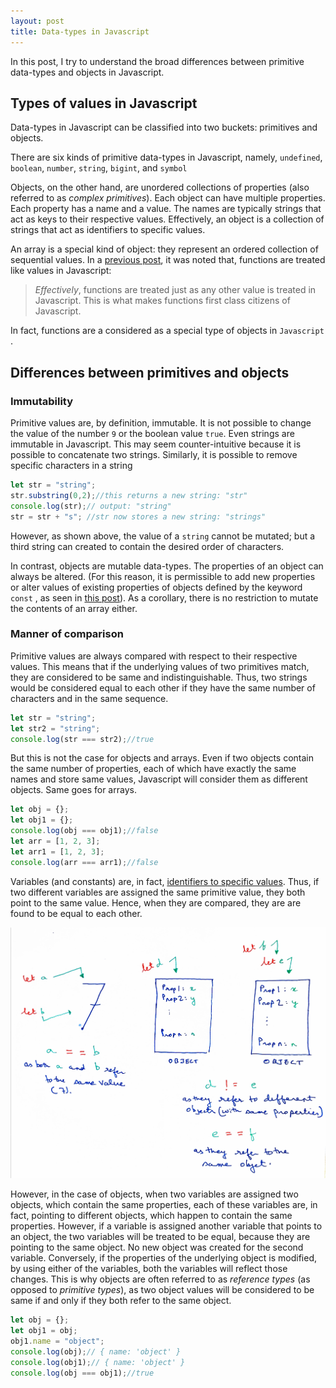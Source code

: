 ```yaml
---
layout: post
title: Data-types in Javascript
---
```


In this post, I try to understand the broad differences between primitive data-types and objects in Javascript.  

## Types of  values in Javascript 

Data-types in Javascript can be classified into two buckets:  primitives and objects.

There are six kinds of primitive data-types in Javascript, namely, `undefined`, `boolean`, `number`, `string`, `bigint`, and `symbol`

Objects, on the other hand, are unordered collections of properties (also referred to as *complex primitives*). Each object can have multiple properties. Each property has a name and a value. The names are typically strings that act as keys to their respective values. Effectively, an object is a collection of strings that act as identifiers to specific values.

An array is a special kind of object: they represent an ordered collection of sequential values. In a [previous post](https://oitee.github.io/2021/07/11/higher-order-functions.html), it was noted that, functions are treated like values in Javascript:

> *Effectively*, functions are treated just as any other value is treated in Javascript. This is what makes functions first class citizens of Javascript.

In fact, functions are a considered as a special type of objects in `Javascript` .

## Differences between primitives and objects

### Immutability

Primitive values are, by definition, immutable. It is not possible to change the value of the number `9` or the boolean value `true`. Even strings are immutable in Javascript. This may seem counter-intuitive because it is possible to concatenate two strings. Similarly, it is possible to remove specific characters in a string

```js
let str = "string";
str.substring(0,2);//this returns a new string: "str"
console.log(str);// output: "string"
str = str + "s"; //str now stores a new string: "strings"
```

However, as shown above, the value of a `string` cannot be mutated; but a third string can created to contain the desired order of characters. 

In contrast, objects are mutable data-types. The properties of an object can always be altered.  (For this reason, it is permissible to add new properties or alter values of existing properties of objects defined by the keyword `const` , as seen in   [this post](https://oitee.github.io/2021/07/09/understanding-const.html)). As a corollary, there is no restriction to mutate the contents of an array either. 

### Manner of comparison

Primitive values are always compared with respect to their respective values. This means that if the underlying values of two primitives match, they are considered to be same and indistinguishable. Thus, two strings would be considered equal to each other if they have the same number of characters and in the same sequence. 

```js
let str = "string";
let str2 = "string";
console.log(str === str2);//true
```

But this is not the case for objects and arrays. Even if two objects contain the same number of properties, each of which have exactly the same names and store same values, Javascript will consider them as different objects. Same goes for arrays. 

```js
let obj = {};
let obj1 = {};
console.log(obj === obj1);//false
let arr = [1, 2, 3];
let arr1 = [1, 2, 3];
console.log(arr === arr1);//false
```

Variables (and constants) are, in fact, [identifiers to specific values](https://oitee.github.io/2021/07/09/understanding-const.html). Thus, if two different variables are assigned the same primitive value, they both point to the same value. Hence, when they are compared, they are are found to be equal to each other. 

![primitives v objects](/assets/images/IMG_4270_(1).jpg)

However, in the case of objects, when two variables are assigned two objects, which contain the same properties, each of these variables are, in fact, pointing to  different objects, which happen to contain the same properties. However, if a variable is assigned another variable that points to an object, the two variables will be treated to be equal, because they are pointing to the same object. No new object was created for the second variable. Conversely, if the properties of the underlying object is modified, by using either of the variables, both the variables will reflect those changes. This is why objects are often referred to as *reference types* (as opposed to *primitive types*), as two object values will be considered to be same if and only if they both refer to the same object.

```js
let obj = {};
let obj1 = obj;
obj1.name = "object";
console.log(obj);// { name: 'object' }
console.log(obj1);// { name: 'object' }
console.log(obj === obj1);//true
```